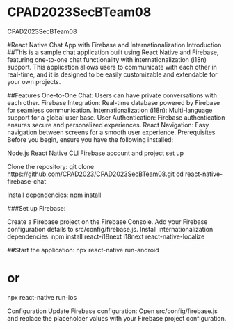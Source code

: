 # CPAD2023SecBTeam08
CPAD2023SecBTeam08

#React Native Chat App with Firebase and Internationalization
Introduction
##This is a sample chat application built using React Native and Firebase, featuring one-to-one chat functionality with internationalization (i18n) support. This application allows users to communicate with each other in real-time, and it is designed to be easily customizable and extendable for your own projects.

##Features
One-to-One Chat: Users can have private conversations with each other.
Firebase Integration: Real-time database powered by Firebase for seamless communication.
Internationalization (i18n): Multi-language support for a global user base.
User Authentication: Firebase authentication ensures secure and personalized experiences.
React Navigation: Easy navigation between screens for a smooth user experience.
Prerequisites
Before you begin, ensure you have the following installed:

Node.js
React Native CLI
Firebase account and project set up

Clone the repository:
git clone https://github.com/CPAD2023/CPAD2023SecBTeam08.git
cd react-native-firebase-chat

Install dependencies:
npm install

###Set up Firebase:

Create a Firebase project on the Firebase Console.
Add your Firebase configuration details to src/config/firebase.js.
Install internationalization dependencies:
npm install react-i18next i18next react-native-localize

##Start the application:
npx react-native run-android
# or
npx react-native run-ios

Configuration
Update Firebase configuration: Open src/config/firebase.js and replace the placeholder values with your Firebase project configuration.

 
 
